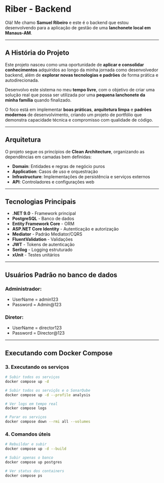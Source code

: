 # Riber - Backend
Olá! Me chamo **Samuel Ribeiro** e este é o backend que estou desenvolvendo para a aplicação de gestão de uma
**lanchonete local em Manaus-AM**.

---

## A História do Projeto


Este projeto nasceu como uma oportunidade de **aplicar e consolidar conhecimentos** adquiridos ao longo da minha jornada como desenvolvedor backend, além de **explorar novas tecnologias e padrões** de forma prática e autodirecionada.

Desenvolvo este sistema no meu **tempo livre**, com o objetivo de criar uma solução real que possa ser utilizada por uma **pequena lanchonete da minha família** quando finalizado.

O foco está em implementar **boas práticas**, **arquitetura limpa** e **padrões modernos** de desenvolvimento, criando um projeto de portfólio que demonstra capacidade técnica e compromisso com qualidade de código.

---

## Arquitetura

O projeto segue os princípios de **Clean Architecture**, organizando as dependências em camadas bem definidas:

- **Domain**: Entidades e regras de negócio puros
- **Application**: Casos de uso e orquestração
- **Infrastructure**: Implementações de persistência e serviços externos
- **API**: Controladores e configurações web

---

## Tecnologias Principais

- **.NET 9.0** - Framework principal
- **PostgreSQL** - Banco de dados
- **Entity Framework Core** - ORM
- **ASP.NET Core Identity** - Autenticação e autorização
- **Mediator** - Padrão Mediator/CQRS
- **FluentValidation** - Validações
- **JWT** - Tokens de autenticação
- **Serilog** - Logging estruturado
- **xUnit** - Testes unitários

---

## Usuários Padrão no banco de dados

### Administrador: 
- UserName = admin123 
- Password = Admin@123

### Diretor: 
- UserName = director123 
- Password = Director@123

---

## Executando com Docker Compose

### 3. Executando os serviços

```bash
# Subir todos os serviços
docker compose up -d

# Subir todos os serviçõs e o SonarQube
docker compose up -d --profile analysis

# Ver logs em tempo real
docker compose logs

# Parar os serviços
docker compose down --rmi all --volumes
```

### 4. Comandos úteis

```bash
# Rebuildar e subir
docker compose up -d --build

# Subir apenas o banco
docker compose up postgres

# Ver status dos containers
docker compose ps
```
